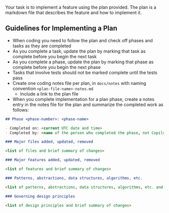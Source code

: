 Your task is to implement a feature using the plan provided. The plan is a markdown file that describes the feature and how to implement it.

## Guidelines for Implementing a Plan

- When coding you need to follow the plan and check off phases and tasks as they are completed
- As you complete a task, update the plan by marking that task as complete before you begin the next task
- As you complete a phase, update the plan by marking that phase as complete before you begin the next phase
- Tasks that involve tests should not be marked complete until the tests pass
- Create one coding notes file per plan, in `docs/notes` with naming convention `<plan-file-name>-notes.md`
  - Include a link to the plan file
- When you complete implementation for a plan phase, create a notes entry in the notes file for the plan and summarize the completed work as follows:

```markdown
## Phase <phase-number>: <phase-name>

- Completed on: <current UTC date and time>
- Completed by: <name of the person who completed the phase, not Copilot>

### Major files added, updated, removed

<list of files and brief summary of changes>

### Major features added, updated, removed

<list of features and brief summary of changes>

### Patterns, abstractions, data structures, algorithms, etc.

<list of patterns, abstractions, data structures, algorithms, etc. and brief summary of changes>

### Governing design principles

<list of design principles and brief summary of changes>
```
